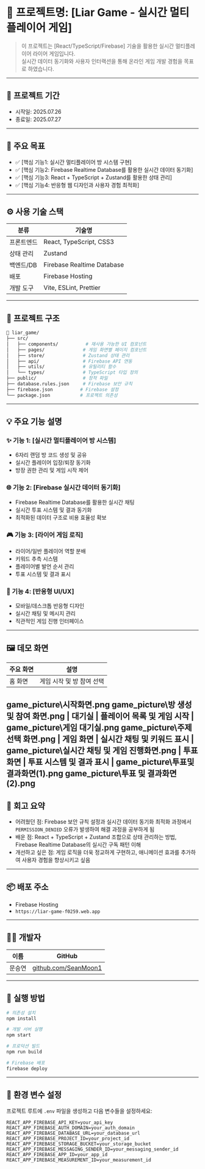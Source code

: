 # 📌 프로젝트명: [Liar Game - 실시간 멀티플레이어 게임]

> 이 프로젝트는 [React/TypeScript/Firebase] 기술을 활용한 실시간 멀티플레이어 라이어 게임입니다.  
> 실시간 데이터 동기화와 사용자 인터랙션을 통해 온라인 게임 개발 경험을 목표로 하였습니다.

---

## 📆 프로젝트 기간

- 시작일: 2025.07.26
- 종료일: 2025.07.27

---

## 🎯 주요 목표

- ✅ [핵심 기능1: 실시간 멀티플레이어 방 시스템 구현]
- ✅ [핵심 기능2: Firebase Realtime Database를 활용한 실시간 데이터 동기화]
- ✅ [핵심 기능3: React + TypeScript + Zustand를 활용한 상태 관리]
- ✅ [핵심 기능4: 반응형 웹 디자인과 사용자 경험 최적화]

---

## ⚙️ 사용 기술 스택

| 분류     | 기술명                            |
|--------|----------------------------------|
| 프론트엔드 | React, TypeScript, CSS3 |
| 상태 관리 | Zustand |
| 백엔드/DB | Firebase Realtime Database |
| 배포 | Firebase Hosting |
| 개발 도구 | Vite, ESLint, Prettier |

---

## 🧱 프로젝트 구조

```bash
📁 liar_game/
├── src/
│   ├── components/          # 재사용 가능한 UI 컴포넌트
│   ├── pages/              # 게임 화면별 페이지 컴포넌트
│   ├── store/              # Zustand 상태 관리
│   ├── api/                # Firebase API 연동
│   ├── utils/              # 유틸리티 함수
│   └── types/              # TypeScript 타입 정의
├── public/                 # 정적 파일
├── database.rules.json     # Firebase 보안 규칙
├── firebase.json          # Firebase 설정
└── package.json           # 프로젝트 의존성
```

---

## 💡 주요 기능 설명

### ✨ 기능 1: [실시간 멀티플레이어 방 시스템]

* 6자리 랜덤 방 코드 생성 및 공유
* 실시간 플레이어 입장/퇴장 동기화
* 방장 권한 관리 및 게임 시작 제어

### 🌐 기능 2: [Firebase 실시간 데이터 동기화]

* Firebase Realtime Database를 활용한 실시간 채팅
* 실시간 투표 시스템 및 결과 동기화
* 최적화된 데이터 구조로 비용 효율성 확보

### 🎮 기능 3: [라이어 게임 로직]

* 라이어/일반 플레이어 역할 분배
* 키워드 추측 시스템
* 플레이어별 발언 순서 관리
* 투표 시스템 및 결과 표시

### 📱 기능 4: [반응형 UI/UX]

* 모바일/데스크톱 반응형 디자인
* 실시간 채팅 및 메시지 관리
* 직관적인 게임 진행 인터페이스

---

## 🖼️ 데모 화면

| 주요 화면 | 설명                      |
| ----- | -------------------------- |
| 홈 화면  | 게임 시작 및 방 참여 선택 |
game_picture\시작화면.png
game_picture\방 생성 및 참여 화면.png
| 대기실 | 플레이어 목록 및 게임 시작 |
game_picture\게임 대기실.png
game_picture\주제 선택 화면.png
| 게임 화면 | 실시간 채팅 및 키워드 표시 |
game_picture\실시간 채팅 및 게임 진행화면.png
| 투표 화면 | 투표 시스템 및 결과 표시 |
game_picture\투표및 결과화면(1).png
game_picture\투표 및 결과화면(2).png
---

## 🧠 회고 요약

* 어려웠던 점: Firebase 보안 규칙 설정과 실시간 데이터 동기화 최적화 과정에서 `PERMISSION_DENIED` 오류가 발생하여 해결 과정을 공부하게 됨
* 배운 점: React + TypeScript + Zustand 조합으로 상태 관리하는 방법, Firebase Realtime Database의 실시간 구독 패턴 이해
* 개선하고 싶은 점: 게임 로직을 더욱 정교하게 구현하고, 애니메이션 효과를 추가하여 사용자 경험을 향상시키고 싶음

---

## 📦 배포 주소

* Firebase Hosting
* `https://liar-game-f0259.web.app`

---

## 🙋‍♀️ 개발자

| 이름  | GitHub                                           |
| --- | ------------------------------------------------ |
| 문승연 | [github.com/SeanMoon1](https://github.com/SeanMoon1) |

---

## 🚀 실행 방법

```bash
# 의존성 설치
npm install

# 개발 서버 실행
npm start

# 프로덕션 빌드
npm run build

# Firebase 배포
firebase deploy
```

---

## 🔧 환경 변수 설정

프로젝트 루트에 `.env` 파일을 생성하고 다음 변수들을 설정하세요:

```env
REACT_APP_FIREBASE_API_KEY=your_api_key
REACT_APP_FIREBASE_AUTH_DOMAIN=your_auth_domain
REACT_APP_FIREBASE_DATABASE_URL=your_database_url
REACT_APP_FIREBASE_PROJECT_ID=your_project_id
REACT_APP_FIREBASE_STORAGE_BUCKET=your_storage_bucket
REACT_APP_FIREBASE_MESSAGING_SENDER_ID=your_messaging_sender_id
REACT_APP_FIREBASE_APP_ID=your_app_id
REACT_APP_FIREBASE_MEASUREMENT_ID=your_measurement_id
```
